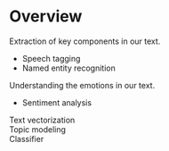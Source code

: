 # Overview

Extraction of key components in our text.  
- Speech tagging
- Named entity recognition

Understanding the emotions in our text.  
- Sentiment analysis

Text vectorization  
Topic modeling  
Classifier  
